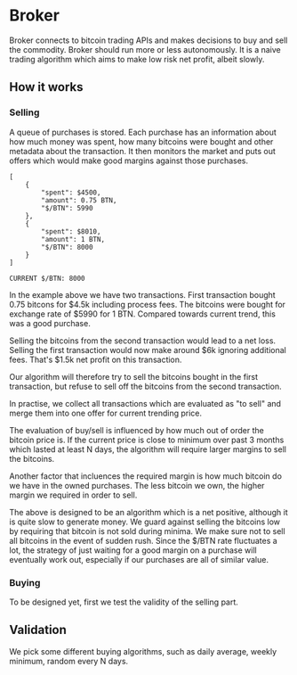 # Broker

Broker connects to bitcoin trading APIs and makes decisions to buy and sell the
commodity. Broker should run more or less autonomously. It is a naive trading
algorithm which aims to make low risk net profit, albeit slowly.

## How it works

### Selling
A queue of purchases is stored. Each purchase has an information about how much
money was spent, how many bitcoins were bought and other metadata about the
transaction. It then monitors the market and puts out offers which would make
good margins against those purchases.

```
[
    {
        "spent": $4500,
        "amount": 0.75 BTN,
        "$/BTN": 5990
    },
    {
        "spent": $8010,
        "amount": 1 BTN,
        "$/BTN": 8000
    }
]

CURRENT $/BTN: 8000
```

In the example above we have two transactions. First transaction bought 0.75
bitcons for $4.5k including process fees. The bitcoins were bought for exchange
rate of $5990 for 1 BTN. Compared towards current trend, this was a good
purchase.

Selling the bitcoins from the second transaction would lead to a net loss.
Selling the first transaction would now make around $6k ignoring additional
fees. That's $1.5k net profit on this transaction.

Our algorithm will therefore try to sell the bitcoins bought in the first
transaction, but refuse to sell off the bitcoins from the second transaction.

In practise, we collect all transactions which are evaluated as "to sell" and
merge them into one offer for current trending price.

The evaluation of buy/sell is influenced by how much out of order the bitcoin
price is. If the current price is close to minimum over past 3 months which
lasted at least N days, the algorithm will require larger margins to sell the
bitcoins.

Another factor that incluences the required margin is how much bitcoin do we
have in the owned purchases. The less bitcoin we own, the higher margin we
required in order to sell.

The above is designed to be an algorithm which is a net positive, although it
is quite slow to generate money. We guard against selling the bitcoins low by
requiring that bitcoin is not sold during minima. We make sure not to sell all
bitcoins in the event of sudden rush. Since the $/BTN rate fluctuates a lot,
the strategy of just waiting for a good margin on a purchase will eventually
work out, especially if our purchases are all of similar value.

### Buying
To be designed yet, first we test the validity of the selling part.

## Validation
We pick some different buying algorithms, such as daily average, weekly minimum,
random every N days.
